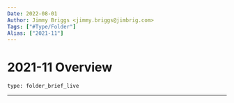 ```yaml
---
Date: 2022-08-01
Author: Jimmy Briggs <jimmy.briggs@jimbrig.com>
Tags: ["#Type/Folder"]
Alias: ["2021-11"]
---
```


# 2021-11 Overview

 
```ccard
type: folder_brief_live
```
 

***
